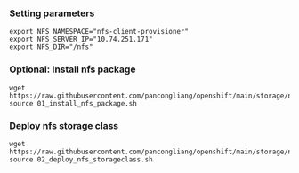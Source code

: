 ### Setting parameters
~~~
export NFS_NAMESPACE="nfs-client-provisioner"
export NFS_SERVER_IP="10.74.251.171"
export NFS_DIR="/nfs"
~~~

### Optional: Install nfs package
~~~
wget https://raw.githubusercontent.com/pancongliang/openshift/main/storage/nfs_storageclass/01_install_nfs_package.sh
source 01_install_nfs_package.sh
~~~

### Deploy nfs storage class
~~~
wget https://raw.githubusercontent.com/pancongliang/openshift/main/storage/nfs_storageclass/02_deploy_nfs_storageclass.sh
source 02_deploy_nfs_storageclass.sh
~~~
